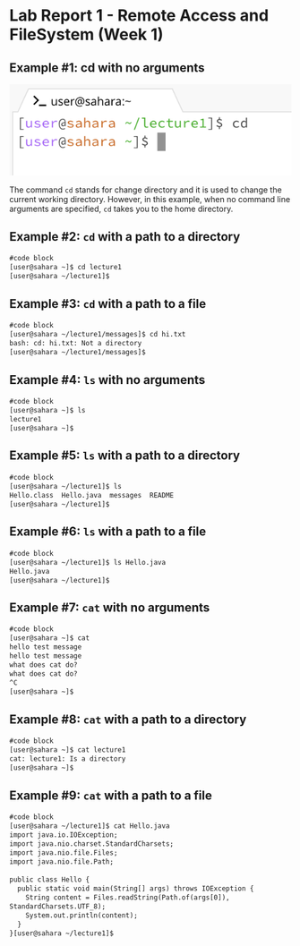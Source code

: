 # Lab Report 1 - Remote Access and FileSystem (Week 1)

## Example #1: cd with no arguments
![Image](example1.1)

The command `cd` stands for change directory and it is used to change the current working directory. However, in this example, when no command line arguments are specified, `cd` takes you to the home directory. 

## Example #2: `cd` with a path to a directory
```
#code block
[user@sahara ~]$ cd lecture1
[user@sahara ~/lecture1]$
```

## Example #3: `cd` with a path to a file 
```
#code block
[user@sahara ~/lecture1/messages]$ cd hi.txt
bash: cd: hi.txt: Not a directory
[user@sahara ~/lecture1/messages]$
```

## Example #4: `ls` with no arguments
```
#code block
[user@sahara ~]$ ls
lecture1
[user@sahara ~]$
```

## Example #5: `ls` with a path to a directory
```
#code block
[user@sahara ~/lecture1]$ ls
Hello.class  Hello.java  messages  README
[user@sahara ~/lecture1]$
```

## Example #6: `ls` with a path to a file
```
#code block
[user@sahara ~/lecture1]$ ls Hello.java
Hello.java
[user@sahara ~/lecture1]$
```

## Example #7: `cat` with no arguments
```
#code block
[user@sahara ~]$ cat
hello test message
hello test message
what does cat do?
what does cat do?
^C
[user@sahara ~]$
```

## Example #8: `cat` with a path to a directory
```
#code block
[user@sahara ~]$ cat lecture1
cat: lecture1: Is a directory
[user@sahara ~]$
```

## Example #9: `cat` with a path to a file
```
#code block
[user@sahara ~/lecture1]$ cat Hello.java
import java.io.IOException;
import java.nio.charset.StandardCharsets;
import java.nio.file.Files;
import java.nio.file.Path;

public class Hello {
  public static void main(String[] args) throws IOException {
    String content = Files.readString(Path.of(args[0]), StandardCharsets.UTF_8);    
    System.out.println(content);
  }
}[user@sahara ~/lecture1]$
```

